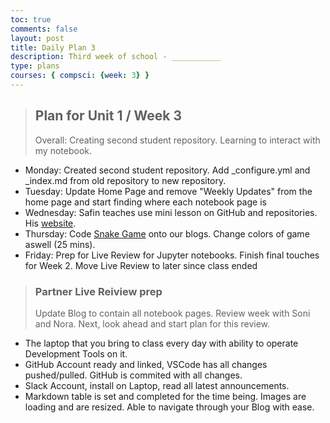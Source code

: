 ```yaml
---
toc: true
comments: false
layout: post
title: Daily Plan 3
description: Third week of school - ___________
type: plans
courses: { compsci: {week: 3} }
---
```


> ## Plan for Unit 1 / Week 3
> Overall: Creating second student repository. Learning to interact with my notebook.
- Monday: Created second student repository. Add _configure.yml and _index.md from old repository to new repository.
- Tuesday: Update Home Page and remove "Weekly Updates" from the home page and start finding where each notebook page is
- Wednesday: Safin teaches use mini lesson on GitHub and repositories. His [website](https://safinsingh.github.io/demystifying-git/).
- Thursday: Code [Snake Game](http://localhost:4200/student//2023/08/31/Snake_Game.html) onto our blogs. Change colors of game aswell (25 mins).
- Friday: Prep for Live Review for Jupyter notebooks. Finish final touches for Week 2. Move Live Review to later since class ended

> ### Partner Live Reiview prep
> Update Blog to contain all notebook pages. Review week with Soni and Nora. Next, look ahead and start plan for this review.
- The laptop that you bring to class every day with ability to operate Development Tools on it.
- GitHub Account ready and linked, VSCode has all changes pushed/pulled. GitHub is commited with all changes.
- Slack Account, install on Laptop, read all latest announcements. 
- Markdown table is set and completed for the time being. Images are loading and are resized. Able to navigate through your Blog with ease.